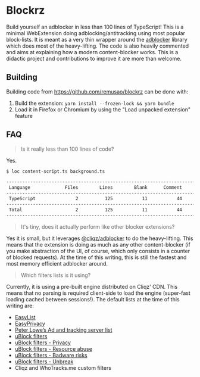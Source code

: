 # Blockrz

Build yourself an adblocker in less than 100 lines of TypeScript! This
is a minimal WebExtension doing adblocking/antitracking using most
popular block-lists. It is meant as a very thin wrapper around the
[adblocker](https://github.com/cliqz-oss/adblocker) library which does
most of the heavy-lifting. The code is also heavily commented and aims
at explaining how a modern content-blocker works. This is a didactic
project and contributions to improve it are more than welcome.

## Building

Building code from https://github.com/remusao/blockrz can be done with:

1. Build the extension: `yarn install --frozen-lock && yarn bundle`
2. Load it in Firefox or Chromium by using the "Load unpacked extension" feature

## FAQ

> Is it really less than 100 lines of code?

Yes.

```sh
$ loc content-script.ts background.ts

--------------------------------------------------------------------------------
 Language             Files        Lines        Blank      Comment         Code
--------------------------------------------------------------------------------
 TypeScript               2          125           11           44           70
--------------------------------------------------------------------------------
 Total                    2          125           11           44           70
--------------------------------------------------------------------------------
```

> It's tiny, does it actually perform like other blocker extensions?

Yes it is small, but it leverages
[@cliqz/adblocker](https://github.com/cliqz-oss/adblocker) to do the
heavy-lifting. This means that the extension is doing as much as any other
content-blocker (if you make abstraction of the UI, of course, which only
consists in a counter of blocked requests). At the time of this writing, this
is still the fastest and most memory efficient adblocker around.

> Which filters lists is it using?

Currently, it is using a pre-built engine distributed on Cliqz' CDN.
This means that no parsing is required client-side to load the engine
(super-fast loading cached between sessions!). The default lists at the
time of this writing are:

* [EasyList](https://easylist.to/easylist/easylist.txt)
* [EasyPrivacy](https://easylist.to/easylist/easyprivacy.txt)
* [Peter Lowe’s Ad and tracking server list](https://pgl.yoyo.org/adservers/serverlist.php?hostformat=adblockplus&showintro=0&mimetype=plaintext)
* [uBlock filters](https://raw.githubusercontent.com/uBlockOrigin/uAssets/master/filters/filters.txt)
* [uBlock filters - Privacy](https://raw.githubusercontent.com/uBlockOrigin/uAssets/master/filters/privacy.txt)
* [uBlock filters - Resource abuse](https://raw.githubusercontent.com/uBlockOrigin/uAssets/master/filters/resource-abuse.txt)
* [uBlock filters - Badware risks](https://raw.githubusercontent.com/uBlockOrigin/uAssets/master/filters/badware.txt)
* [uBlock filters - Unbreak](https://raw.githubusercontent.com/uBlockOrigin/uAssets/master/filters/unbreak.txt)
* Cliqz and WhoTracks.me custom filters
